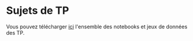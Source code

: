 # Sujets de TP

Vous pouvez télécharger [ici](./TPs.zip) l'ensemble des notebooks et jeux de données des TP.